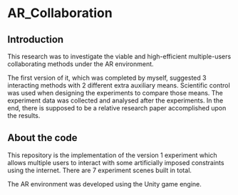 # AR_Collaboration

##  Introduction
This research was to investigate the viable and high-efficient multiple-users collaborating methods under the AR environment. 

The first version of it, which was completed by myself, suggested 3 interacting methods with 2 different extra auxiliary means. Scientific control was used when designing the experiments to compare those means. The experiment data was collected and analysed after the experiments. In the end, there is supposed to be a relative research paper accomplished upon the results.

## About the code 
This repository is the implementation of the version 1 experiment which allows multiple users to interact with some artificially imposed constraints using the internet. There are 7 experiment scenes built in total.

The AR environment was developed using the Unity game engine.
